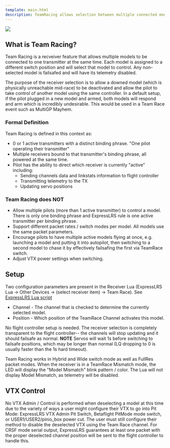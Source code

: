 ```yaml
---
template: main.html
description: TeamRacing allows selection between multiple connected models, failsafing all unselected models.
---
```


<img src="https://raw.githubusercontent.com/ExpressLRS/ExpressLRS-Hardware/master/img/software.png">

## What is Team Racing?

Team Racing is a recveiver feature that allows multiple models to be connected to one transmitter at the same time. Each model is assigned to a different switch position and will select that model to control. Any non-selected model is failsafed and will have its telemetry disabled.

The purpose of the receiver selection is to allow a downed model (which is physically unreachable mid-race) to be deactivated and allow the pilot to take control of another model using the same controller. In a default setup, if the pilot plugged in a new model and armed, both models will respond and arm which is incredibly undesirable. This would be used in a Team Race event such as MultiGP Mayhem.

### Formal Definition

Team Racing is defined in this context as:

* 0 or 1 active transmitters with a distinct binding phrase. "One pilot operating their transmitter"
* Multiple receivers bound to that transmitter's binding phrase, all powered at the same time.
* Pilot has the ability to direct which receiver is currently "active" including:
  * Sending channels data and linkstats information to flight controller
  * Transmitting telemetry to the TX
  * Updating servo positions

### Team Racing does NOT

* Allow multiple pilots (more than 1 active transmitter) to control a model. There is only one binding phrase and ExpressLRS rule is one active transmitter per binding phrase.
* Support different packet rates / switch modes per model. All models use the same packet parameters.
* Encourage pilots to have multiple active models flying at once, e.g. launching a model and putting it into autopilot, then switching to a second model to chase it by effectively failsafing the first via TeamRace switch.
* Adjust VTX power settings when switching.

## Setup

Two configuration parameters are present in the Receiver Lua (ExpressLRS Lua -> Other Devices -> (select receiver item) -> Team Race). See [ExpressLRS Lua script](../quick-start/transmitters/lua-howto.md#team-race)

* Channel - The channel that is checked to determine the currently selected model.
* Position - Which position of the TeamRace Channel activates this model.

No flight controller setup is needed. The receiver selection is completely transparent to the flight controller-- the channels will stop updating and it should failsafe as normal. **NOTE** Servos will wait 1s before switching to failsafe positions, which may be longer than normal (LQ dropping to 0 is usually faster than the 1s hard timeout).

Team Racing works in Hybrid and Wide switch mode as well as FullRes packet modes. When the receiver is in a TeamRace Mismatch mode, the LED will display the "Model Mismatch" blink pattern / color. The Lua will not display Model Mismatch, as telemetry will be disabled.

## VTX Control

No VTX Admin / Control is performed when deselecting a model at this time due to the variety of ways a user might configure their VTX to go into Pit Mode: ExpressLRS VTX Admin Pit Switch, Betaflight PitMode mode switch, or USER1/USER2/pinio_box power cut. The user must still configure their method to disable the deselected VTX using the Team Race channel. For CRSF mode serial output, ExpressLRS guarantees at least one packet with the proper deselected channel position will be sent to the flight controller to handle this.
